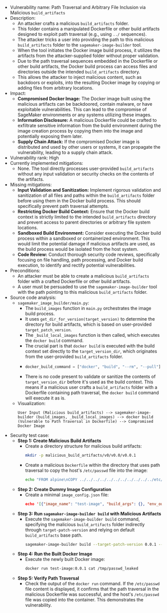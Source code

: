 - Vulnerability name: Path Traversal and Arbitrary File Inclusion via Malicious `build_artifacts`
- Description:
    - An attacker crafts a malicious `build_artifacts` folder.
    - This folder contains a manipulated Dockerfile or other build artifacts designed to exploit path traversal (e.g., using `../` sequences).
    - The attacker tricks a user into providing the path to this malicious `build_artifacts` folder to the `sagemaker-image-builder` tool.
    - When the tool initiates the Docker image build process, it utilizes the artifacts from the attacker-supplied folder without proper validation.
    - Due to the path traversal sequences embedded in the Dockerfile or other build artifacts, the Docker build process can access files and directories outside the intended `build_artifacts` directory.
    - This allows the attacker to inject malicious content, such as backdoors or exploits, into the resulting Docker image by copying or adding files from arbitrary locations.
- Impact:
    - **Compromised Docker Image:** The Docker image built using the malicious artifacts can be backdoored, contain malware, or have exploitable vulnerabilities. This can lead to the compromise of SageMaker environments or any systems utilizing these images.
    - **Information Disclosure:** A malicious Dockerfile could be crafted to exfiltrate sensitive information from the build environment during the image creation process by copying them into the image and potentially exposing them later.
    - **Supply Chain Attack:** If the compromised Docker image is distributed and used by other users or systems, it can propagate the vulnerability, leading to a supply chain attack.
- Vulnerability rank: High
- Currently implemented mitigations:
    - None. The tool directly processes user-provided `build_artifacts` without any input validation or security checks on the contents of the artifacts.
- Missing mitigations:
    - **Input Validation and Sanitization:** Implement rigorous validation and sanitization of all files and paths within the `build_artifacts` folder before using them in the Docker build process. This should specifically prevent path traversal attempts.
    - **Restricting Docker Build Context:** Ensure that the Docker build context is strictly limited to the intended `build_artifacts` directory and prevent access to parent directories or arbitrary file system locations.
    - **Sandboxed Build Environment:** Consider executing the Docker build process within a sandboxed or containerized environment. This would limit the potential damage if malicious artifacts are used, as the build process would be isolated from the host system.
    - **Code Review:** Conduct thorough security code reviews, specifically focusing on file handling, path processing, and Docker build execution, to identify and rectify potential vulnerabilities.
- Preconditions:
    - An attacker must be able to create a malicious `build_artifacts` folder with a crafted Dockerfile or other build artifacts.
    - A user must be persuaded to use the `sagemaker-image-builder` tool with the path pointing to this malicious `build_artifacts` folder.
- Source code analysis:
    - `sagemaker_image_builder/main.py`:
        - The `build_images` function in `main.py` orchestrates the image build process.
        - It uses `get_dir_for_version(target_version)` to determine the directory for build artifacts, which is based on user-provided `target_patch_version`.
        - The `_build_local_images` function is then called, which executes the `docker build` command.
        - The crucial part is that `docker build` is executed with the build context set directly to the `target_version_dir`, which originates from the user-provided `build_artifacts` folder.
        - ```python
          docker_build_command = ["docker", "build", "--rm", "--pull"] + build_arg_options + [f"./{target_version_dir}"]
          ```
        - There is no code present to validate or sanitize the contents of `target_version_dir` before it's used as the build context. This means if a malicious user crafts a `build_artifacts` folder with a Dockerfile containing path traversal, the `docker build` command will execute it as is.
    - Visualization:
        ```
        User Input (Malicious build_artifacts) --> sagemaker-image-builder (build_images, _build_local_images) --> docker build (Vulnerable to Path Traversal in Dockerfile) --> Compromised Docker Image
        ```
- Security test case:
    - **Step 1: Create Malicious Build Artifacts**
        - Create a directory structure for malicious build artifacts:
          ```bash
          mkdir -p malicious_build_artifacts/v0/v0.0/v0.0.1
          ```
        - Create a malicious `Dockerfile` within the directory that uses path traversal to copy the host's `/etc/passwd` file into the image:
          ```bash
          echo "FROM alpine\nCOPY ../../../../../../../../../../../etc/passwd /tmp/passwd_leaked" > malicious_build_artifacts/v0/v0.0/v0.0.1/Dockerfile
          ```
    - **Step 2: Create Dummy Image Configuration**
        - Create a minimal `image_config.json` file:
          ```json
          echo '[{"image_name": "test-image", "build_args": {}, "env_out_filename": "cpu.env.out", "image_type": "cpu"}]' > image_config.json
          ```
    - **Step 3: Run `sagemaker-image-builder build` with Malicious Artifacts**
        - Execute the `sagemaker-image-builder build` command, specifying the malicious `build_artifacts` folder indirectly through `target-patch-version` and relying on default `build_artifacts` base path.
          ```bash
          sagemaker-image-builder build --target-patch-version 0.0.1 --image-config-file image_config.json
          ```
    - **Step 4: Run the Built Docker Image**
        - Execute the newly built Docker image:
          ```bash
          docker run test-image:0.0.1 cat /tmp/passwd_leaked
          ```
    - **Step 5: Verify Path Traversal**
        - Check the output of the `docker run` command. If the `/etc/passwd` file content is displayed, it confirms that the path traversal in the malicious Dockerfile was successful, and the host's `/etc/passwd` file was copied into the container. This demonstrates the vulnerability.
